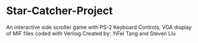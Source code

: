 # Star-Catcher-Project
An interactive side scroller game with PS-2 Keyboard Controls, VGA display of MIF files coded with Verilog
Created by: YiFei Tang and Steven Liu
